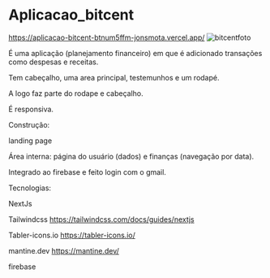 # Aplicacao_bitcent 
https://aplicacao-bitcent-btnum5ffm-jonsmota.vercel.app/
![bitcentfoto](https://github.com/JonsMota/Aplicacao_bitcent/assets/100393626/b8c70b52-3839-4ef2-8301-28b9ccec7848)

É uma aplicação (planejamento financeiro) em que é adicionado transações como despesas e receitas.

Tem cabeçalho, uma area principal, testemunhos e um rodapé.

A logo faz parte do rodape e cabeçalho.

É responsiva.

Construção: 

landing page

Área interna: página do usuário (dados) e finanças (navegação por data).

Integrado ao firebase e feito login com o gmail.


Tecnologias:

NextJs

Tailwindcss         https://tailwindcss.com/docs/guides/nextjs

Tabler-icons.io     https://tabler-icons.io/ 

mantine.dev         https://mantine.dev/ 

firebase
